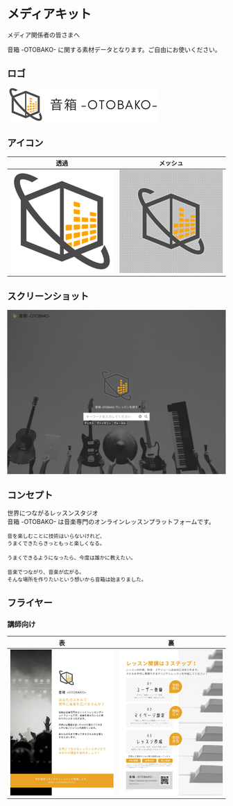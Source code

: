 # メディアキット

メディア関係者の皆さまへ

音箱 -OTOBAKO- に関する素材データとなります。ご自由にお使いください。

## ロゴ

![音箱 -OTOBAKO-](img/logo_text.png)

## アイコン

|  透過  |  メッシュ  |
| ---- | ---- |
|  ![音箱 -OTOBAKO-](img/logo.png)  |  ![音箱 -OTOBAKO-](img/icon.png)  |

## スクリーンショット

![音箱 -OTOBAKO-](img/screenshot.png)

## コンセプト

世界につながるレッスンスタジオ  
音箱 -OTOBAKO- は音楽専門のオンラインレッスンプラットフォームです。

```
音を楽しむことに技術はいらないけれど、
うまくできたらきっともっと楽しくなる。

うまくできるようになったら、今度は誰かに教えたい。

音楽でつながり、音楽が広がる。
そんな場所を作りたいという想いから音箱は始まりました。
```

## フライヤー

### 講師向け

|  表  |  裏  |
| ---- | ---- |
|  ![音箱 -OTOBAKO-](img/otobako_flyer.jpg)  |  ![音箱 -OTOBAKO-](img/otobako_flyer_02.jpg)  |
